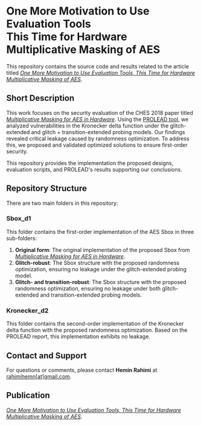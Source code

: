 # One More Motivation to Use Evaluation Tools<br>  This Time for Hardware Multiplicative Masking of AES

This repository contains the source code and results related to the article titled [*One More Motivation to Use Evaluation Tools, This Time for Hardware Multiplicative Masking of AES*](www.empty.com).

## Short Description

This work focuses on the security evaluation of the CHES 2018 paper titled [*Multiplicative Masking for AES in Hardware*](https://tches.iacr.org/index.php/TCHES/article/view/7282). Using the [PROLEAD tool](https://github.com/ChairImpSec/PROLEAD), we analyzed vulnerabilities in the Kronecker delta function under the glitch-extended and glitch + transition-extended probing models. Our findings revealed critical leakage caused by randomness optimization. To address this, we proposed and validated optimized solutions to ensure first-order security.

This repository provides the implementation the proposed designs, evaluation scripts, and PROLEAD's results supporting our conclusions.

## Repository Structure

There are two main folders in this repository:

### **Sbox_d1**  
This folder contains the first-order implementation of the AES Sbox in three sub-folders:  
1. **Original form**: The original implementation of the proposed Sbox from [*Multiplicative Masking for AES in Hardware*](https://tches.iacr.org/index.php/TCHES/article/view/7282).  
2. **Glitch-robust**: The Sbox structure with the proposed randomness optimization, ensuring no leakage under the glitch-extended probing model.  
3. **Glitch- and transition-robust**: The Sbox structure with the proposed randomness optimization, ensuring no leakage under both glitch-extended and transition-extended probing models.  

### **Kronecker_d2**  
This folder contains the second-order implementation of the Kronecker delta function with the proposed randomness optimization. Based on the PROLEAD report, this implementation exhibits no leakage.

## Contact and Support

For questions or comments, please contact **Hemin Rahimi** at [rahimihemn[at]gmail.com](mailto:rahimihemin@gmail.com).

## Publication

[*One More Motivation to Use Evaluation Tools, This Time for Hardware Multiplicative Masking of AES*](www.empty.com).
